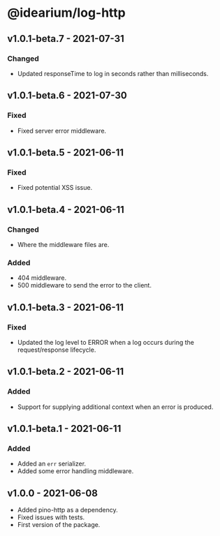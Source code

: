 # @idearium/log-http

## v1.0.1-beta.7 - 2021-07-31

### Changed

-   Updated responseTime to log in seconds rather than milliseconds.

## v1.0.1-beta.6 - 2021-07-30

### Fixed

-   Fixed server error middleware.

## v1.0.1-beta.5 - 2021-06-11

### Fixed

-   Fixed potential XSS issue.

## v1.0.1-beta.4 - 2021-06-11

### Changed

-   Where the middleware files are.

### Added

-   404 middleware.
-   500 middleware to send the error to the client.

## v1.0.1-beta.3 - 2021-06-11

### Fixed

-   Updated the log level to ERROR when a log occurs during the request/response lifecycle.

## v1.0.1-beta.2 - 2021-06-11

### Added

-   Support for supplying additional context when an error is produced.

## v1.0.1-beta.1 - 2021-06-11

### Added

-   Added an `err` serializer.
-   Added some error handling middleware.

## v1.0.0 - 2021-06-08

-   Added pino-http as a dependency.
-   Fixed issues with tests.
-   First version of the package.
